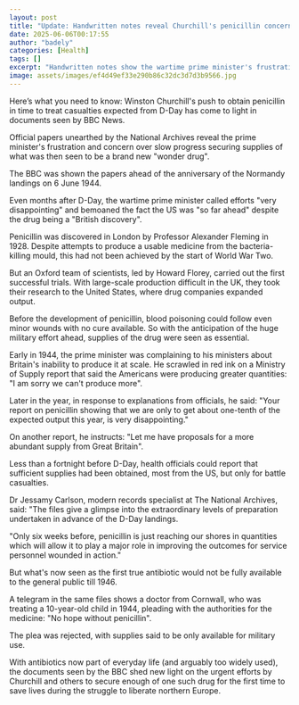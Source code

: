 ```yaml
---
layout: post
title: "Update: Handwritten notes reveal Churchill's penicillin concern ahead of D-Day"
date: 2025-06-06T00:17:55
author: "badely"
categories: [Health]
tags: []
excerpt: "Handwritten notes show the wartime prime minister's frustration over slow penicillin production."
image: assets/images/ef4d49ef33e290b86c32dc3d7d3b9566.jpg
---
```


Here’s what you need to know: Winston Churchill's push to obtain penicillin in time to treat casualties expected from D-Day has come to light in documents seen by BBC News.

Official papers unearthed by the National Archives reveal the prime minister's frustration and concern over slow progress securing supplies of what was then seen to be a brand new "wonder drug".

The BBC was shown the papers ahead of the anniversary of the Normandy landings on 6 June 1944.

Even months after D-Day, the wartime prime minister called efforts "very disappointing" and bemoaned the fact the US was "so far ahead" despite the drug being a "British discovery".

Penicillin was discovered in London by Professor Alexander Fleming in 1928. Despite attempts to produce a usable medicine from the bacteria-killing mould, this had not been achieved by the start of World War Two. 

But an Oxford team of scientists, led by Howard Florey, carried out the first successful trials. With large-scale production difficult in the UK, they took their research to the United States, where drug companies expanded output.

Before the development of penicillin, blood poisoning could follow even minor wounds with no cure available. So with the anticipation of the huge military effort ahead, supplies of the drug were seen as essential.

Early in 1944, the prime minister was complaining to his ministers about Britain's inability to produce it at scale. He scrawled in red ink on a Ministry of Supply report that said the Americans were producing greater quantities: "I am sorry we can't produce more".

Later in the year, in response to explanations from officials, he said: "Your report on penicillin showing that we are only to get about one-tenth of the expected output this year, is very disappointing." 

On another report, he instructs: "Let me have proposals for a more abundant supply from Great Britain".

Less than a fortnight before D-Day, health officials could report that sufficient supplies had been obtained, most from the US, but only for battle casualties.

Dr Jessamy Carlson, modern records specialist at The National Archives, said: "The files give a glimpse into the extraordinary levels of preparation undertaken in advance of the D-Day landings. 

"Only six weeks before, penicillin is just reaching our shores in quantities which will allow it to play a major role in improving the outcomes for service personnel wounded in action."

But what's now seen as the first true antibiotic would not be fully available to the general public till 1946. 

A telegram in the same files shows a doctor from Cornwall, who was treating a 10-year-old child in 1944, pleading with the authorities for the medicine: "No hope without penicillin". 

The plea was rejected, with supplies said to be only available for military use.

With antibiotics now part of everyday life (and arguably too widely used), the documents seen by the BBC shed new light on the urgent efforts by Churchill and others to secure enough of one such drug for the first time to save lives during the struggle to liberate northern Europe.

